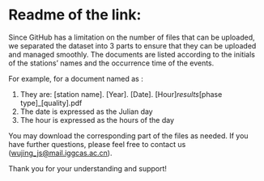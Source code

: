 # Readme of the link:

Since GitHub has a limitation on the number of files that can be uploaded, we separated the dataset into 3 parts to ensure that they can be uploaded and managed smoothly. The documents are listed according to the initials of the stations’ names and the occurrence time of the events.

For example, for a document named as :

1. They are: [station name]. [Year]. [Date]. [Hour]_results_[phase type]_[quality].pdf
2. The date is expressed as the Julian day
3. The hour is expressed as the hours of the day

You may download the corresponding part of the files as needed. If you have further questions, please feel free to contact us (wujing_js@mail.iggcas.ac.cn).

Thank you for your understanding and support!
